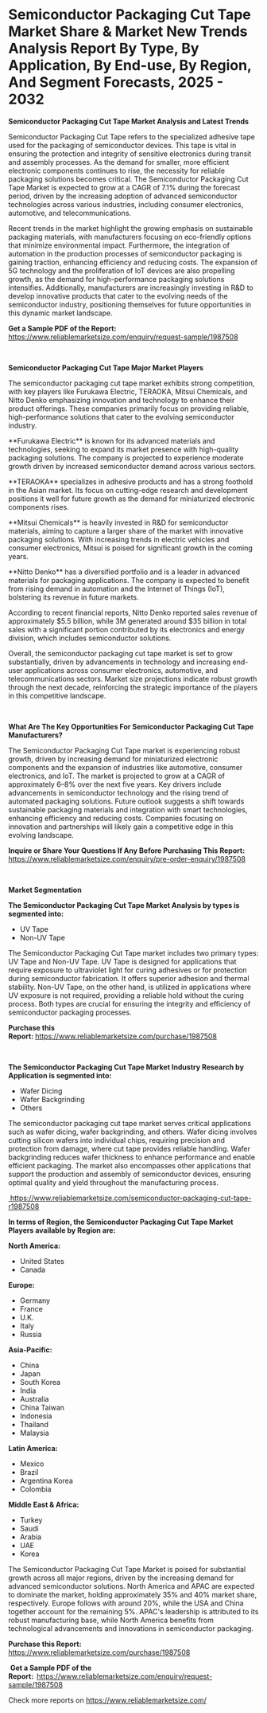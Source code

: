 <p><h1>Semiconductor Packaging Cut Tape Market Share & Market New Trends Analysis Report By Type, By Application, By End-use, By Region, And Segment Forecasts, 2025 - 2032</h1></p><p><strong>Semiconductor Packaging Cut Tape Market Analysis and Latest Trends</strong></p>
<p><p>Semiconductor Packaging Cut Tape refers to the specialized adhesive tape used for the packaging of semiconductor devices. This tape is vital in ensuring the protection and integrity of sensitive electronics during transit and assembly processes. As the demand for smaller, more efficient electronic components continues to rise, the necessity for reliable packaging solutions becomes critical. The Semiconductor Packaging Cut Tape Market is expected to grow at a CAGR of 7.1% during the forecast period, driven by the increasing adoption of advanced semiconductor technologies across various industries, including consumer electronics, automotive, and telecommunications.</p><p>Recent trends in the market highlight the growing emphasis on sustainable packaging materials, with manufacturers focusing on eco-friendly options that minimize environmental impact. Furthermore, the integration of automation in the production processes of semiconductor packaging is gaining traction, enhancing efficiency and reducing costs. The expansion of 5G technology and the proliferation of IoT devices are also propelling growth, as the demand for high-performance packaging solutions intensifies. Additionally, manufacturers are increasingly investing in R&D to develop innovative products that cater to the evolving needs of the semiconductor industry, positioning themselves for future opportunities in this dynamic market landscape.</p></p>
<p><strong>Get a Sample PDF of the Report:&nbsp;</strong> <a href="https://www.reliablemarketsize.com/enquiry/request-sample/1987508?utm_campaign=2759&utm_medium=2&utm_source=Github&utm_content=ia&utm_term=03042025&utm_id=semiconductor-packaging-cut-tape">https://www.reliablemarketsize.com/enquiry/request-sample/1987508</a></p>
<p>&nbsp;</p>
<p><strong>Semiconductor Packaging Cut Tape Major Market Players</strong></p>
<p><p>The semiconductor packaging cut tape market exhibits strong competition, with key players like Furukawa Electric, TERAOKA, Mitsui Chemicals, and Nitto Denko emphasizing innovation and technology to enhance their product offerings. These companies primarily focus on providing reliable, high-performance solutions that cater to the evolving semiconductor industry.</p><p>**Furukawa Electric** is known for its advanced materials and technologies, seeking to expand its market presence with high-quality packaging solutions. The company is projected to experience moderate growth driven by increased semiconductor demand across various sectors.</p><p>**TERAOKA** specializes in adhesive products and has a strong foothold in the Asian market. Its focus on cutting-edge research and development positions it well for future growth as the demand for miniaturized electronic components rises.</p><p>**Mitsui Chemicals** is heavily invested in R&D for semiconductor materials, aiming to capture a larger share of the market with innovative packaging solutions. With increasing trends in electric vehicles and consumer electronics, Mitsui is poised for significant growth in the coming years.</p><p>**Nitto Denko** has a diversified portfolio and is a leader in advanced materials for packaging applications. The company is expected to benefit from rising demand in automation and the Internet of Things (IoT), bolstering its revenue in future markets.</p><p>According to recent financial reports, Nitto Denko reported sales revenue of approximately $5.5 billion, while 3M generated around $35 billion in total sales with a significant portion contributed by its electronics and energy division, which includes semiconductor solutions.</p><p>Overall, the semiconductor packaging cut tape market is set to grow substantially, driven by advancements in technology and increasing end-user applications across consumer electronics, automotive, and telecommunications sectors. Market size projections indicate robust growth through the next decade, reinforcing the strategic importance of the players in this competitive landscape.</p></p>
<p>&nbsp;</p>
<p><strong>What Are The Key Opportunities For Semiconductor Packaging Cut Tape Manufacturers?</strong></p>
<p><p>The Semiconductor Packaging Cut Tape market is experiencing robust growth, driven by increasing demand for miniaturized electronic components and the expansion of industries like automotive, consumer electronics, and IoT. The market is projected to grow at a CAGR of approximately 6–8% over the next five years. Key drivers include advancements in semiconductor technology and the rising trend of automated packaging solutions. Future outlook suggests a shift towards sustainable packaging materials and integration with smart technologies, enhancing efficiency and reducing costs. Companies focusing on innovation and partnerships will likely gain a competitive edge in this evolving landscape.</p></p>
<p><strong>Inquire or Share Your Questions If Any Before Purchasing This Report:</strong> <a href="https://www.reliablemarketsize.com/enquiry/pre-order-enquiry/1987508?utm_campaign=2759&utm_medium=2&utm_source=Github&utm_content=ia&utm_term=03042025&utm_id=semiconductor-packaging-cut-tape">https://www.reliablemarketsize.com/enquiry/pre-order-enquiry/1987508</a></p>
<p>&nbsp;</p>
<p><strong>Market Segmentation</strong></p>
<p><strong>The Semiconductor Packaging Cut Tape Market Analysis by types is segmented into:</strong></p>
<p><ul><li>UV Tape</li><li>Non-UV Tape</li></ul></p>
<p><p>The Semiconductor Packaging Cut Tape market includes two primary types: UV Tape and Non-UV Tape. UV Tape is designed for applications that require exposure to ultraviolet light for curing adhesives or for protection during semiconductor fabrication. It offers superior adhesion and thermal stability. Non-UV Tape, on the other hand, is utilized in applications where UV exposure is not required, providing a reliable hold without the curing process. Both types are crucial for ensuring the integrity and efficiency of semiconductor packaging processes.</p></p>
<p><strong>Purchase this Report:&nbsp;</strong><a href="https://www.reliablemarketsize.com/purchase/1987508?utm_campaign=2759&utm_medium=2&utm_source=Github&utm_content=ia&utm_term=03042025&utm_id=semiconductor-packaging-cut-tape">https://www.reliablemarketsize.com/purchase/1987508</a></p>
<p>&nbsp;</p>
<p><strong>The Semiconductor Packaging Cut Tape Market Industry Research by Application is segmented into:</strong></p>
<p><ul><li>Wafer Dicing</li><li>Wafer Backgrinding</li><li>Others</li></ul></p>
<p><p>The semiconductor packaging cut tape market serves critical applications such as wafer dicing, wafer backgrinding, and others. Wafer dicing involves cutting silicon wafers into individual chips, requiring precision and protection from damage, where cut tape provides reliable handling. Wafer backgrinding reduces wafer thickness to enhance performance and enable efficient packaging. The market also encompasses other applications that support the production and assembly of semiconductor devices, ensuring optimal quality and yield throughout the manufacturing process.</p></p>
<p><a href="https://www.reliablemarketsize.com/semiconductor-packaging-cut-tape-r1987508?utm_campaign=2759&utm_medium=2&utm_source=Github&utm_content=ia&utm_term=03042025&utm_id=semiconductor-packaging-cut-tape">&nbsp;https://www.reliablemarketsize.com/semiconductor-packaging-cut-tape-r1987508</a></p>
<p><strong>In terms of Region, the Semiconductor Packaging Cut Tape Market Players available by Region are:</strong></p>
<p>
    <p> <strong> North America: </strong>
        <ul>
            <li>United States</li>
            <li>Canada</li>
        </ul>
        </p> 
    <p> <strong> Europe: </strong>
        <ul>
            <li>Germany</li>
            <li>France</li>
            <li>U.K.</li>
            <li>Italy</li>
            <li>Russia</li>
        </ul>
        </p> 
    <p> <strong> Asia-Pacific: </strong>
        <ul>
            <li>China</li>
            <li>Japan</li>
            <li>South Korea</li>
            <li>India</li>
            <li>Australia</li>
            <li>China Taiwan</li>
            <li>Indonesia</li>
            <li>Thailand</li>
            <li>Malaysia</li>
        </ul>
        </p> 
    <p> <strong> Latin America: </strong>
        <ul>
            <li>Mexico</li>
            <li>Brazil</li>
            <li>Argentina Korea</li>
            <li>Colombia</li>
        </ul>
        </p> 
    <p> <strong> Middle East & Africa: </strong>
        <ul>
            <li>Turkey</li>
            <li>Saudi</li>
            <li>Arabia</li>
            <li>UAE</li>
            <li>Korea</li>
        </ul>
    </p>
    </p>
<p><p>The Semiconductor Packaging Cut Tape Market is poised for substantial growth across all major regions, driven by the increasing demand for advanced semiconductor solutions. North America and APAC are expected to dominate the market, holding approximately 35% and 40% market share, respectively. Europe follows with around 20%, while the USA and China together account for the remaining 5%. APAC's leadership is attributed to its robust manufacturing base, while North America benefits from technological advancements and innovations in semiconductor packaging.</p></p>
<p><strong>Purchase this Report: </strong><a href="https://www.reliablemarketsize.com/purchase/1987508?utm_campaign=2759&utm_medium=2&utm_source=Github&utm_content=ia&utm_term=03042025&utm_id=semiconductor-packaging-cut-tape">https://www.reliablemarketsize.com/purchase/1987508</a></p>
<p>&nbsp;<strong>Get a Sample PDF of the Report:&nbsp;&nbsp;</strong><a href="https://www.reliablemarketsize.com/enquiry/request-sample/1987508?utm_campaign=2759&utm_medium=2&utm_source=Github&utm_content=ia&utm_term=03042025&utm_id=semiconductor-packaging-cut-tape">https://www.reliablemarketsize.com/enquiry/request-sample/1987508</a></p>
<p><strong></strong></p>
<p>Check more reports on <a href="https://www.reliablemarketsize.com/?utm_campaign=2759&utm_medium=2&utm_source=Github&utm_content=ia&utm_term=03042025&utm_id=semiconductor-packaging-cut-tape">https://www.reliablemarketsize.com/</a></p>